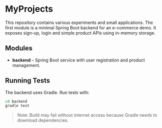 # MyProjects

This repository contains various experiments and small applications. The first module is a minimal Spring Boot backend for an e-commerce demo. It exposes sign-up, login and simple product APIs using in-memory storage.

## Modules

- **backend** – Spring Boot service with user registration and product management.

## Running Tests

The backend uses Gradle. Run tests with:

```bash
cd backend
gradle test
```

> Note: Build may fail without internet access because Gradle needs to download dependencies.
